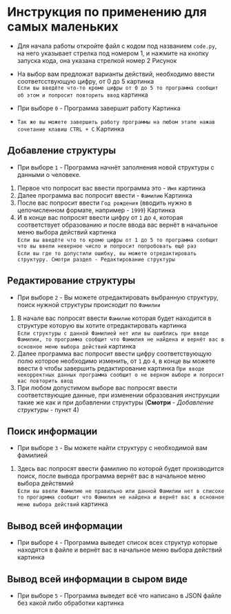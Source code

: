 # Инструкция по применению для самых маленьких
- Для начала работы откройте файл с кодом под названием `code.py`, на него указывает стрелка под номером 1, и нажмите
на кнопку запуска кода, она указана стрелкой номер 2
Рисунок
- На выбор вам предложат варианты действий, необходимо ввести соответсствующую цифру, от 0 до 5  картинка  
`Если вы введёте что-то кроме цифры от 0 до 5 то программа сообщит об этом и попросит повторить ввод` картинка

- При выборе `0` - Программа завершит работу Картинка
- `Так же вы можете завершить работу программы на любом этапе нажав сочетание клавиш CTRL + C`
Картинка

## Добавление структуры
- При выборе `1` - Программа начнёт заполнения новой структуры с данными о человеке. 
1. Первое что попросит вас ввести
программа это - `Имя` картинка  
2. Далее программа вас попросит ввести - `Фамилию`
Картинка  
3. После вас попросит ввести `Год рождения` (вводить нужно в целочисленном формате, например - `1999`) Картинка
4. И в конце вас попросят ввести цифру от `1` до `4`, которая соответствует образованию и после ввода вас вернёт в
начальное меню выбора действий
картинка  
`Если вы введёте что то кроме цифры от 1 до 5 то программа сообщит что вы ввели неверное число и попросит попробовать ещё раз`  
`Если вы где то допустили ошибку, вы можете отредактировать структуру. Смотри раздел - Редактирование структуры`

## Редактирование структуры
- При выборе `2` - Вы можете отредактировать выбранную структуру, поиск нужной структуры происходит по `Фамилии`
1. В начале вас попросят ввести `Фамилию` которая будет находится в структуре которую вы хотите отредактировать  картинка  
`Если структуры с данной Фамилией нет или вы ошиблись при вводе Фамилии, то программа сообщит что Фамилия не найдена и вернёт вас в основное меню выбора действий` картинка
2. Далее программа вас попросит ввести цифру соответствующую полю которое необходимо изменить, от `1` до `4`, в конце вы можете
ввести `0` чтобы завершить редактирование картинка
`При вводе некорректных данных программа сообщит о не верном выборе и попросит вас повторить ввод`
3. При любом допустимом выборе вас попросят ввести соответствующие данные, при изменении образования инструкции такие же
как и при добавлении структуры (**Смотри** - *Добавление структуры* - пункт 4)

## Поиск информации
- При выборе `3` - Вы можете найти структуру с необходимой вам фамилией
1. Здесь вас попросят ввести фамилию по которой будет производится поиск, после вывода программа вернёт вас в начальное 
меню выбора действмий  
`Если вы ввели Фамилию не правильно или данной Фамилии нет в списоке то прогармма сообщит что Фамилия не найдена и вернёт
вас в основное меню выбора действий` картинка

## Вывод всей информации
- При выборе `4` - Программа выведет список всех структур которые находятся в файле и вернёт вас в начальное меню выбора действий 
картинка

## Вывод всей информации в сыром виде
- При выборе `5` - Программа выведет всё что написано в JSON файле без какой либо обработки
картинка